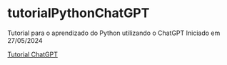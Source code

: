 # tutorialPythonChatGPT
Tutorial para o aprendizado do Python utilizando o ChatGPT
Iniciado em 27/05/2024

[Tutorial ChatGPT](https://chatgpt.com/c/bd91ed65-a6e1-4cc9-9d08-feab3901e4c4)


